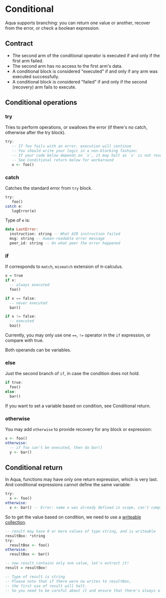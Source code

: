 # Conditional

Aqua supports branching: you can return one value or another, recover from the error, or check a boolean expression.

## Contract

* The second arm of the conditional operator is executed if and only if the first arm failed.
* The second arm has no access to the first arm's data.
* A conditional block is considered "executed" if and only if any arm was executed successfully.
* A conditional block is considered "failed" if and only if the second \(recovery\) arm fails to execute.

## Conditional operations

### try

Tries to perform operations, or swallows the error \(if there's no catch, otherwise after the try block\).

```haskell
try:
   -- If foo fails with an error, execution will continue
   -- You should write your logic in a non-blocking fashion:
   -- If your code below depends on `x`, it may halt as `x` is not resolved.
   -- See Conditional return below for workaround
   x <- foo()
```

### catch

Catches the standard error from `try` block.

```haskell
try:
   foo()
catch e:
   logError(e)
```

Type of `e` is:

```haskell
data LastError:
  instruction: string -- What AIR instruction failed
  msg: string -- Human-readable error message
  peer_id: string -- On what peer the error happened
```

### if

If corresponds to `match`, `mismatch` extension of π-calculus.

```haskell
x = true
if x:
  -- always executed
  foo()

if x == false:
  -- never executed
  bar()

if x != false:
  -- executed
  baz()
```

Currently, you may only use one `==`, `!=` operator in the `if` expression, or compare with true.

Both operands can be variables.

### else

Just the second branch of `if`, in case the condition does not hold.

```haskell
if true:
  foo()
else:
  bar()
```

If you want to set a variable based on condition, see Conditional return.

### otherwise

You may add `otherwise` to provide recovery for any block or expression:

```haskell
x <- foo()
otherwise:
  -- if foo can't be executed, then do bar()
  y <- bar()
```

## Conditional return

In Aqua, functions may have only one return expression, which is very last. And conditional expressions cannot define the same variable:

```haskell
try:
  x <- foo()
otherwise:
  x <- bar() -- Error: name x was already defined in scope, can't compile
```

So to get the value based on condition, we need to use a [writeable collection](../types.md#collection-types).

```haskell
-- result may have 0 or more values of type string, and is writeable
resultBox: *string
try:
  resultBox <- foo()
otherwise:
  resultBox <- bar()

-- now result contains only one value, let's extract it!
result = resultBox!

-- Type of result is string
-- Please note that if there were no writes to resultBox, 
-- the first use of result will halt.
-- So you need to be careful about it and ensure that there's always a value.
```


